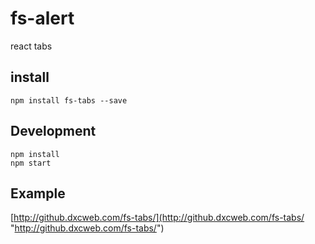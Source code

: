 # fs-alert
react tabs
## install

```
npm install fs-tabs --save
```
## Development

```
npm install
npm start
```
## Example
[http://github.dxcweb.com/fs-tabs/](http://github.dxcweb.com/fs-tabs/ "http://github.dxcweb.com/fs-tabs/")
